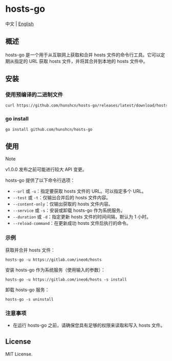 # hosts-go

中文 | [English](README.EN.md)

## 概述

hosts-go 是一个用于从互联网上获取和合并 hosts 文件的命令行工具。它可以定期从指定的 URL 获取 hosts 文件，并将其合并到本地的 hosts 文件中。

## 安装

### 使用预编译的二进制文件
```bash
curl https://github.com/hunshcn/hosts-go/releases/latest/download/hosts-go_linux_amd64 -L -o /usr/bin/hosts-go && chmod +x /usr/bin/hosts-go
```

### go install
```
go install github.com/hunshcn/hosts-go
```

## 使用
> [!NOTE]
> v1.0.0 发布之前可能进行较大 API 变更。 

hosts-go 提供了以下命令行选项：

- `--url` 或 `-u`：指定要获取 hosts 文件的 URL。可以指定多个 URL。
- `--test` 或 `-t`：仅输出合并后的 hosts 文件内容。
- `--content-only`：仅输出获取的 hosts 文件内容。
- `--service` 或 `-s`：安装或卸载 hosts-go 作为系统服务。
- `--duration` 或 `-d`：指定更新 hosts 文件的时间间隔，默认为 1 小时。
- `--reload-command`：在更新成功 hosts 文件后执行的命令。

### 示例

获取并合并 hosts 文件：

```
hosts-go -u https://gitlab.com/ineo6/hosts
```

安装 hosts-go 作为系统服务（使用输入的参数）：

```
hosts-go -u https://gitlab.com/ineo6/hosts -s install
```

卸载 hosts-go 服务：

```
hosts-go -s uninstall
```

### 注意事项

- 在运行 hosts-go 之前，请确保您具有足够的权限来读取和写入 hosts 文件。

## License

MIT License.